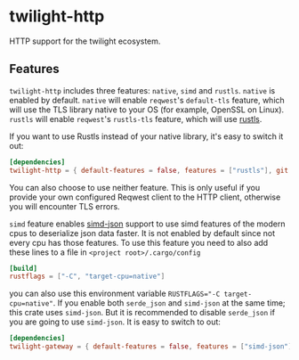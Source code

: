 # twilight-http

HTTP support for the twilight ecosystem.

## Features

`twilight-http` includes three features: `native`, `simd` and `rustls`. `native` is
enabled by default. `native` will enable `reqwest`'s `default-tls` feature,
which will use the TLS library native to your OS (for example, OpenSSL on
Linux). `rustls` will enable `reqwest`'s `rustls-tls` feature, which will use
[rustls]. 

If you want to use Rustls instead of your native library, it's easy to switch it
out:

```toml
[dependencies]
twilight-http = { default-features = false, features = ["rustls"], git = "https://github.com/twilight-rs/twilight" }
```

You can also choose to use neither feature. This is only useful if you provide
your own configured Reqwest client to the HTTP client, otherwise you will
encounter TLS errors.

`simd` feature enables [simd-json] support to use simd features of the modern cpus
to deserialize json data faster. It is not enabled by default since not every cpu has those features.
To use this feature you need to also add these lines to a file in `<project root>/.cargo/config`
```toml
[build]
rustflags = ["-C", "target-cpu=native"]
```
you can also use this environment variable `RUSTFLAGS="-C target-cpu=native"`. If you enable both 
`serde_json` and `simd-json` at the same time; this crate uses `simd-json`. But it is recommended to
disable `serde_json` if you are going to use `simd-json`. It is easy to switch to out:

```toml
[dependencies]
twilight-gateway = { default-features = false, features = ["simd-json"], git = "https://github.com/twilight-rs/twilight" }
```

[rustls]: https://github.com/ctz/rustls
[simd-json]: https://github.com/simd-lite/simd-json
